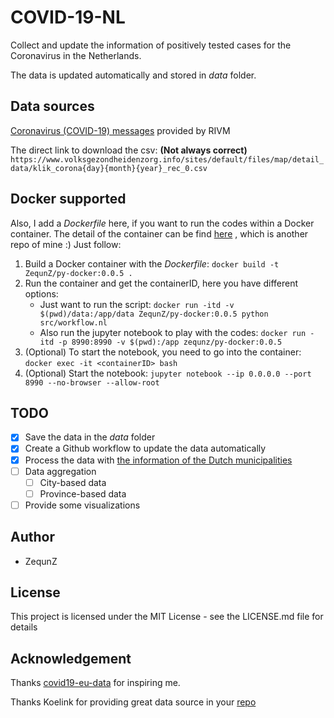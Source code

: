 # COVID-19-NL

Collect and update the information of positively tested cases for the Coronavirus in the Netherlands.

The data is updated automatically and stored in _data_ folder.

## Data sources

[Coronavirus (COVID-19) messages](https://www.volksgezondheidenzorg.info/onderwerp/infectieziekten/regionaal-internationaal/coronavirus-covid-19#node-coronavirus-covid-19-meldingen) provided by RIVM

The direct link to download the csv: **(Not always correct)**
`https://www.volksgezondheidenzorg.info/sites/default/files/map/detail_data/klik_corona{day}{month}{year}_rec_0.csv`

## Docker supported

Also, I add a _Dockerfile_ here, if you want to run the codes within a Docker container.
The detail of the container can be find [here](https://github.com/ZequnZ/py-docker) , which is another repo of mine :)
Just follow:

1. Build a Docker container with the _Dockerfile_: `docker build -t ZequnZ/py-docker:0.0.5 .`
2. Run the container and get the containerID, here you have different options:
   - Just want to run the script: `docker run -itd -v $(pwd)/data:/app/data ZequnZ/py-docker:0.0.5 python src/workflow.nl`
   - Also run the jupyter notebook to play with the codes: `docker run -itd -p 8990:8990 -v $(pwd):/app zequnz/py-docker:0.0.5`
3. (Optional) To start the notebook, you need to go into the container: `docker exec -it <containerID> bash`
4. (Optional) Start the notebook: `jupyter notebook --ip 0.0.0.0 --port 8990 --no-browser --allow-root`

## TODO

- [x] Save the data in the _data_ folder
- [x] Create a Github workflow to update the data automatically
- [x] Process the data with [the information of the Dutch municipalities](https://www.cbs.nl/-/media/_excel/2020/03/gemeenten%20alfabetisch%202020.xlsx)
- [ ] Data aggregation
  - [ ] City-based data
  - [ ] Province-based data
- [ ] Provide some visualizations

## Author

- ZequnZ

## License

This project is licensed under the MIT License - see the LICENSE.md file for details

## Acknowledgement

Thanks [covid19-eu-data](https://github.com/covid19-eu-zh/covid19-eu-data) for inspiring me.

Thanks Koelink for providing great data source in your [repo](https://github.com/Koelink/COVID-19-NLDATA)
